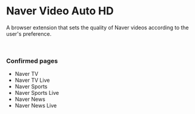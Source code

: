 # Naver Video Auto HD

A browser extension that sets the quality of Naver videos according to the user's preference.

<br>

### Confirmed pages

- Naver TV
- Naver TV Live
- Naver Sports
- Naver Sports Live
- Naver News
- Naver News Live
